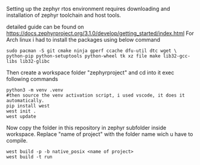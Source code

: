 Setting up the zephyr rtos environment requires downloading and installation of zephyr toolchain and host tools.

detailed guide can be found on https://docs.zephyrproject.org/3.1.0/develop/getting_started/index.html
For Arch linux i had to install the packages using below command
    
    sudo pacman -S git cmake ninja gperf ccache dfu-util dtc wget \
    python-pip python-setuptools python-wheel tk xz file make lib32-gcc-libs lib32-glibc

Then create a workspace folder "zephyrproject" and cd into it
exec following commands
    
    python3 -m venv .venv
    #then source the venv activation script, i used vscode, it does it automatically.
    pip install west
    west init .
    west update
    
Now copy the folder in this repository in zephyr subfolder inside workspace.
Replace "name of project" with the folder name wich u have to compile.
    
    west build -p -b native_posix <name of project>
    west build -t run
